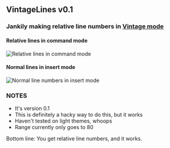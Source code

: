 ## VintageLines v0.1
### Jankily making relative line numbers in [Vintage mode](http://www.sublimetext.com/docs/2/vintage.html)

#### Relative lines in command mode
![Relative lines in command mode](https://raw.github.com/tmanderson/VintageLines/master/screenshots/screenshot1.png)

#### Normal lines in insert mode
![Normal line numbers in insert mode](https://raw.github.com/tmanderson/VintageLines/master/screenshots/screenshot2.png)

### NOTES
- It's version 0.1
- This is definitely a hacky way to do this, but it works
- Haven't tested on light themes, whoops
- Range currently only goes to 80

Bottom line: You get relative line numbers, and it works.
